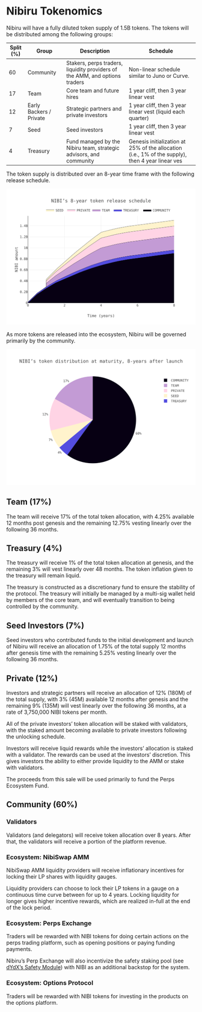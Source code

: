 # Nibiru Tokenomics

Nibiru will have a fully diluted token supply of 1.5B tokens. The tokens will be distributed among the following groups:

| Split (%) | Group | Description | Schedule |
| --- | --- | --- | --- |
| 60 | Community | Stakers, perps traders, liquidity providers of the AMM, and options traders | Non-linear schedule similar to Juno or Curve.  |
| 17 | Team | Core team and future hires | 1 year cliff, then 3 year linear vest |
| 12 | Early Backers / Private | Strategic partners and private investors | 1 year cliff, then 3 year linear vest (liquid each quarter) |
| 7 | Seed | Seed investors  | 1 year cliff, then 3 year linear vest |
| 4 | Treasury | Fund managed by the Nibiru team, strategic advisors, and community | Genesis initialization at 25% of the allocation (i.e., 1% of the supply), then 4 year linear ves |

The token supply is distributed over an 8-year time frame with the following release schedule.

![token_release_area-prod.svg](/nibiru-book//img/token_release_area-prod.svg)

As more tokens are released into the ecosystem,  Nibiru will be governed primarily by the community.

![final_token_supply-prod.svg](/nibiru-book/img/final_token_supply-prod.svg)

## Team (17%)

The team will receive 17% of the total token allocation, with 4.25% available 12 months post genesis and the remaining 12.75%  vesting linearly over the following 36 months.

## Treasury (4%)

The treasury will receive 1% of the total token allocation at genesis, and the remaining 3% will vest linearly over 48 months. The token inflation given to the treasury will remain liquid.

The treasury is constructed as a discretionary fund to ensure the stability of the protocol. The treasury will initially be managed by a multi-sig wallet held by members of the core team, and will eventually transition to being controlled by the community.

## Seed Investors (7%)

Seed investors who contributed funds to the initial development and launch of Nibiru will receive an allocation of 1.75%  of the total supply 12 months after genesis time with the remaining 5.25% vesting linearly over the following 36 months.

## Private (12%)

Investors and strategic partners will receive an allocation of 12% (180M) of the total supply, with 3% (45M) available 12 months after genesis and the remaining 9% (135M) will vest linearly over the following 36 months, at a rate of 3,750,000 NIBI tokens per month. 

All of the private investors’ token allocation will be staked with validators, with the staked amount becoming available to private investors following the unlocking schedule.

Investors will receive liquid rewards while the investors’ allocation is staked with a validator. The rewards can be used at the investors’ discretion. This gives investors the ability to either provide liquidity to the AMM or stake with validators. 

The proceeds from this sale will be used primarily to fund the Perps Ecosystem Fund.

## Community (60%)

### Validators

Validators (and delegators) will receive token allocation over 8 years. After that, the validators will receive  a portion of the platform revenue.

### Ecosystem: **NibiSwap AMM**

NibiSwap AMM liquidity providers will receive inflationary incentives for locking their LP shares with liquidity gauges. 

Liquidity providers can choose to lock their LP tokens in a gauge on a continuous time curve between for up to 4 years. Locking liquidity for longer gives higher incentive rewards, which are realized in-full at the end of the lock period.

### Ecosystem: **Perps Exchange**

Traders will be rewarded with NIBI tokens for doing certain actions on the perps trading platform, such as opening positions or paying funding payments.

Nibiru’s Perp Exchange will also incentivize the safety staking pool (see [dYdX’s Safety Module](https://docs.dydx.community/dydx-governance/staking-pools/safety-staking-pool)) with NIBI as an additional backstop for the system.

### Ecosystem: **Options Protocol**

Traders will be rewarded with NIBI tokens for investing in the products on the options platform.